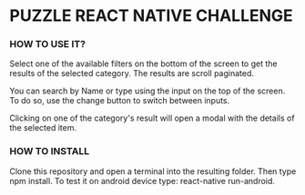 # PUZZLE REACT NATIVE CHALLENGE


### HOW TO USE IT?
Select one of the available filters on the bottom of the screen to get the results of the selected category. The results are scroll paginated.

You can search by Name or type using the input on the top of the screen. To do so, use the change button to switch between inputs.

Clicking on one of the category's result will open a modal with the details of the selected item.

### HOW TO INSTALL
Clone this repository and open a terminal into the resulting folder. Then type npm install. To test it on android device type: react-native run-android.
